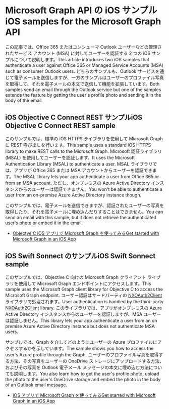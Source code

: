 # <a name="ios-samples-for-the-microsoft-graph-api"></a><span data-ttu-id="8557c-101">Microsoft Graph API の iOS サンプル</span><span class="sxs-lookup"><span data-stu-id="8557c-101">iOS samples for the Microsoft Graph API</span></span>
<span data-ttu-id="8557c-102">この記事では、Office 365 またはコンシューマ Outlook ユーザーなどの管理されたサービス アカウント (MSA) に対してユーザーを認証する 2 つの iOS サンプルについて説明します。</span><span class="sxs-lookup"><span data-stu-id="8557c-102">This article introduces two iOS samples that authenticate a user against Office 365 or Managed Service Accounts (MSA) such as consumer Outlook users.</span></span> <span data-ttu-id="8557c-103">どちらのサンプルも、Outlook サービスを通じて電子メールを送信しますが、一方のサンプルはユーザーのプロファイル写真を取得して、それを電子メールの本文で送信して機能を拡張しています。</span><span class="sxs-lookup"><span data-stu-id="8557c-103">Both samples send an email through the Outlook service but one of the samples extends the feature by getting the user's profile photo and sending it in the body of the email</span></span>

## <a name="ios-objective-c-connect-rest-sample"></a><span data-ttu-id="8557c-104">iOS Objective C Connect REST サンプル</span><span class="sxs-lookup"><span data-stu-id="8557c-104">iOS Objective C Connect REST sample</span></span>
<span data-ttu-id="8557c-105">このサンプルでは、標準の iOS HTTPS ライブラリを使用して Microsoft Graph に REST 呼び出しを行います。</span><span class="sxs-lookup"><span data-stu-id="8557c-105">This sample uses a standard iOS HTTPS library to make REST calls to the Microsoft Graph.</span></span> <span data-ttu-id="8557c-106">Microsoft 認証ライブラリ (MSAL) を使用してユーザーを認証します。</span><span class="sxs-lookup"><span data-stu-id="8557c-106">It uses the Microsoft Authentication Library (MSAL) to authenticate a user.</span></span> <span data-ttu-id="8557c-107">MSAL ライブラリでは、アプリが Office 365 または MSA アカウントからユーザーを認証できます。</span><span class="sxs-lookup"><span data-stu-id="8557c-107">The MSAL library lets your app authenticate a user from Office 365 or from an MSA account.</span></span> <span data-ttu-id="8557c-108">ただし、オンプレミスの Azure Active Directory インスタンスからのユーザーは認証できません。</span><span class="sxs-lookup"><span data-stu-id="8557c-108">You won't be able to authenticate a user from an on-premise Azure Active Directory instance though.</span></span>

<span data-ttu-id="8557c-109">このサンプルでは、電子メールを送信できますが、認証されたユーザーの写真を取得したり、それを電子メールに埋め込んだりすることはできません。</span><span class="sxs-lookup"><span data-stu-id="8557c-109">You can send an email with this sample, but it does not retrieve the authenticated user's photo or embed it in the email.</span></span>

- [<span data-ttu-id="8557c-110">Objectve C iOS アプリで Microsoft Graph を使ってみる</span><span class="sxs-lookup"><span data-stu-id="8557c-110">Get started with Microsoft Graph in an iOS App</span></span>](ios_objectivec.md)

## <a name="ios-swift-sonnect-sample"></a><span data-ttu-id="8557c-111">iOS Swift Sonnect のサンプル</span><span class="sxs-lookup"><span data-stu-id="8557c-111">iOS Swift Sonnect sample</span></span>
<span data-ttu-id="8557c-112">このサンプルでは、Objective C 向けの Microsoft Graph クライアント ライブラリを使用して Microsoft Graph エンドポイントにアクセスします。</span><span class="sxs-lookup"><span data-stu-id="8557c-112">This sample uses the Microsoft Graph client library for Objective C to access the Microsoft Graph endpoint.</span></span> <span data-ttu-id="8557c-113">ユーザー認証はサードパーティの [NXOAuth2Client](https://github.com/nxtbgthng/OAuth2Client) ライブラリで処理されます。</span><span class="sxs-lookup"><span data-stu-id="8557c-113">User authentication is handled by the third-party [NXOAuth2Client](https://github.com/nxtbgthng/OAuth2Client) library.</span></span> <span data-ttu-id="8557c-114">このライブラリでは、アプリがオンプレミスの Azure Active Directory インスタンスからのユーザーを認証しますが、MSA ユーザーは認証しません。</span><span class="sxs-lookup"><span data-stu-id="8557c-114">This library lets your app authenticate a user from an on premise Azure Active Directory instance but does not authenticate MSA users.</span></span>

<span data-ttu-id="8557c-115">サンプルでは、Graph を介してどのようにユーザーの Azure プロファイルにアクセスするかを示しています。</span><span class="sxs-lookup"><span data-stu-id="8557c-115">The sample shows you how to access the user's Azure profile through the Graph.</span></span> <span data-ttu-id="8557c-116">ユーザーのプロファイル写真を取得する方法、その写真をユーザーの OneDrive ストレージにアップロードする方法、およびその写真を Outlook 電子メール メッセージの本文に埋め込む方法についても説明します。</span><span class="sxs-lookup"><span data-stu-id="8557c-116">You also learn how to get the user's profile photo, upload the photo to the user's OneDrive storage and embed the photo in the body of an Outlook email message.</span></span>

- [<span data-ttu-id="8557c-117">iOS アプリで Microsoft Graph を使ってみる</span><span class="sxs-lookup"><span data-stu-id="8557c-117">Get started with Microsoft Graph in an iOS App</span></span>](ios_swift.md)